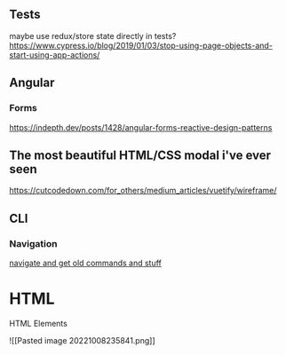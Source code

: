 ## Tests
maybe use redux/store state directly in tests?
https://www.cypress.io/blog/2019/01/03/stop-using-page-objects-and-start-using-app-actions/

## Angular
### Forms
https://indepth.dev/posts/1428/angular-forms-reactive-design-patterns


## The most beautiful HTML/CSS modal i've ever seen
https://cutcodedown.com/for_others/medium_articles/vuetify/wireframe/

## CLI
### Navigation
[navigate and get old commands and stuff](https://betterprogramming.pub/7-shell-shortcuts-to-speed-up-development-439943247eea)


# HTML
HTML Elements

![[Pasted image 20221008235841.png]]
